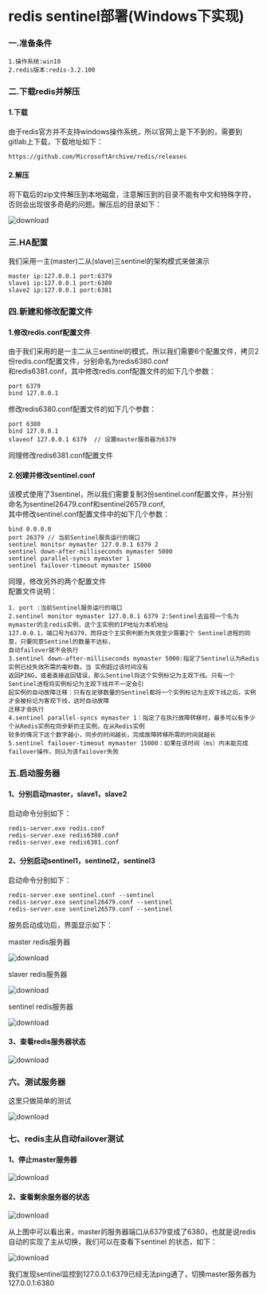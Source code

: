 <h1>redis sentinel部署(Windows下实现)</h1>
<h3>一.准备条件</h3>

```
1.操作系统:win10
2.redis版本:redis-3.2.100
```
<h3>二.下载redis并解压</h3>

<h4>1.下载</h4>
由于redis官方并不支持windows操作系统，所以官网上是下不到的，需要到gitlab上下载，下载地址如下：<br/>

```
https://github.com/MicrosoftArchive/redis/releases
```
<h4>2.解压</h4>
将下载后的zip文件解压到本地磁盘，注意解压到的目录不能有中文和特殊字符，否则会出现很多奇葩的问题。解压后的目录如下：<br/>
<p align="left"><img src ="download.png" alt="download" /></p>
<h3>三.HA配置</h3>
我们采用一主(master)二从(slave)三sentinel的架构模式来做演示<br/>

```
master ip:127.0.0.1 port:6379
slave1 ip:127.0.0.1 port:6380
slave2 ip:127.0.0.1 port:6381
```
<h3>四.新建和修改配置文件</h3>
<h4>1.修改redis.conf配置文件</h4>
由于我们采用的是一主二从三sentinel的模式，所以我们需要6个配置文件，拷贝2份redis.conf配置文件，分别命名为redis6380.conf<br/>
和redis6381.conf，其中修改redis.conf配置文件的如下几个参数：<br/>

```
port 6379
bind 127.0.0.1
```
修改redis6380.conf配置文件的如下几个参数：<br/>

```
port 6380
bind 127.0.0.1
slaveof 127.0.0.1 6379  // 设置master服务器为6379
```
同理修改redis6381.conf配置文件<br/>
<h4>2.创建并修改sentinel.conf</h4>
该模式使用了3sentinel，所以我们需要复制3份sentinel.conf配置文件，并分别命名为sentinel26479.conf和sentinel26579.conf,<br/>
其中修改sentinel.conf配置文件中的如下几个参数：<br/>

```
bind 0.0.0.0
port 26379 // 当前Sentinel服务运行的端口
sentinel monitor mymaster 127.0.0.1 6379 2 
sentinel down-after-milliseconds mymaster 5000
sentinel parallel-syncs mymaster 1
sentinel failover-timeout mymaster 15000
```
同理，修改另外的两个配置文件<br/>
配置文件说明：<br/>

```
1. port :当前Sentinel服务运行的端口
2.sentinel monitor mymaster 127.0.0.1 6379 2:Sentinel去监视一个名为mymaster的主redis实例，这个主实例的IP地址为本机地址
127.0.0.1，端口号为6379，而将这个主实例判断为失效至少需要2个 Sentinel进程的同意，只要同意Sentinel的数量不达标，
自动failover就不会执行
3.sentinel down-after-milliseconds mymaster 5000:指定了Sentinel认为Redis实例已经失效所需的毫秒数。当 实例超过该时间没有
返回PING，或者直接返回错误，那么Sentinel将这个实例标记为主观下线。只有一个 Sentinel进程将实例标记为主观下线并不一定会引
起实例的自动故障迁移：只有在足够数量的Sentinel都将一个实例标记为主观下线之后，实例才会被标记为客观下线，这时自动故障
迁移才会执行
4.sentinel parallel-syncs mymaster 1：指定了在执行故障转移时，最多可以有多少个从Redis实例在同步新的主实例，在从Redis实例
较多的情况下这个数字越小，同步的时间越长，完成故障转移所需的时间就越长
5.sentinel failover-timeout mymaster 15000：如果在该时间（ms）内未能完成failover操作，则认为该failover失败
```
<h3>五.启动服务器</h3>
<h4>1、分别启动master，slave1，slave2</h4>

启动命令分别如下：

```
redis-server.exe redis.conf
redis-server.exe redis6380.conf
redis-server.exe redis6381.conf
```

<h4>2、分别启动sentinel1，sentinel2，sentinel3</h4>

启动命令分别如下：

```
redis-server.exe sentinel.conf --sentinel
redis-server.exe sentinel26479.conf --sentinel
redis-server.exe sentinel26579.conf --sentinel
```

服务启动成功后，界面显示如下：<br/>

master redis服务器
<p align="left"><img src ="master_MarkMan.png" alt="download" /></p>
slaver redis服务器
<p align="left"><img src ="slave_MarkMan.png" alt="download" /></p>
sentinel redis服务器
<p align="left"><img src ="sentinel.png" alt="download" /></p>
<h4>3、查看redis服务器状态</h4>
<p align="left"><img src ="info_MarkMan.png" alt="download" /></p>
<h3>六、测试服务器</h3>
这里只做简单的测试
<p align="left"><img src ="test_MarkMan.png" alt="download" /></p>
<h3>七、redis主从自动failover测试</h3>
<h4>1、停止master服务器</h4>
<p align="left"><img src ="error_MarkMan.png" alt="download" /></p>
<h4>2、查看剩余服务器的状态</h4>
<p align="left"><img src ="switchmaster_MarkMan.png" alt="download" /></p>
从上图中可以看出来，master的服务器端口从6379变成了6380，也就是说redis自动的实现了主从切换，我们可以在查看下sentinel
的状态，如下：
<p align="left"><img src ="swithMaster_MarkMan.png" alt="download" /></p>
我们发现sentinel监控到127.0.0.1:6379已经无法ping通了，切换master服务器为127.0.0.1:6380


